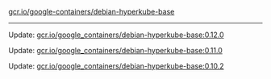 [gcr.io/google-containers/debian-hyperkube-base](https://hub.docker.com/r/cruse/debian-hyperkube-base/tags/) 

----
Update: [gcr.io/google_containers/debian-hyperkube-base:0.12.0](https://hub.docker.com/r/cruse/debian-hyperkube-base/tags/)

Update: [gcr.io/google_containers/debian-hyperkube-base:0.11.0](https://hub.docker.com/r/cruse/debian-hyperkube-base/tags/)

Update: [gcr.io/google_containers/debian-hyperkube-base:0.10.2](https://hub.docker.com/r/cruse/debian-hyperkube-base/tags/)


